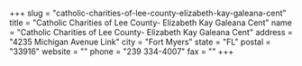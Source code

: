 +++
slug = "catholic-charities-of-lee-county-elizabeth-kay-galeana-cent"
title = "Catholic Charities of Lee County- Elizabeth Kay Galeana Cent"
name = "Catholic Charities of Lee County- Elizabeth Kay Galeana Cent"
address = "4235 Michigan Avenue Link"
city = "Fort Myers"
state = "FL"
postal = "33916"
website = ""
phone = "239 334-4007"
fax = ""
+++
